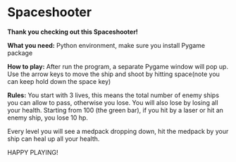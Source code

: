 # Spaceshooter
**Thank you checking out this Spaceshooter!**

**What you need:**
Python environment, make sure you install Pygame package

**How to play:**
After run the program, a separate Pygame window will pop up.
Use the arrow keys to move the ship and shoot by hitting space(note you can keep hold down the space key)

**Rules:**
You start with 3 lives, this means the total number of enemy ships you can allow to pass, otherwise you lose.
You will also lose by losing all your health. Starting from 100 (the green bar), if you hit by a laser or hit
an enemy ship, you lose 10 hp.

Every level you will see a medpack dropping down, hit the medpack by your ship can heal up all your health.


HAPPY PLAYING!
